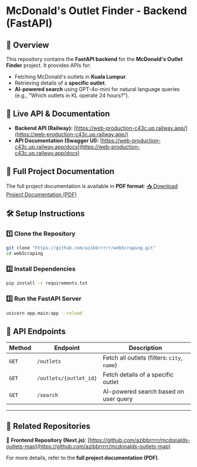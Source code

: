# McDonald's Outlet Finder - Backend (FastAPI)

## 📌 Overview

This repository contains the **FastAPI backend** for the **McDonald's Outlet Finder** project. It provides APIs for:

- Fetching McDonald's outlets in **Kuala Lumpur**.
- Retrieving details of a **specific outlet**.
- **AI-powered search** using GPT-4o-mini for natural language queries (e.g., "Which outlets in KL operate 24 hours?").

## 🚀 Live API & Documentation

- **Backend API (Railway):** [https://web-production-c43c.up.railway.app/](https://web-production-c43c.up.railway.app/)
- **API Documentation (Swagger UI):** [https://web-production-c43c.up.railway.app/docs](https://web-production-c43c.up.railway.app/docs)

## 📄 Full Project Documentation

The full project documentation is available in **PDF format**:
[📥 Download Project Documentation (PDF)](docs/Project_Documentation.pdf)

## 🛠️ Setup Instructions

### 1️⃣ Clone the Repository

```sh
git clone "https://github.com/azibbrrrrr/webScraping.git"
cd webScraping
```

### 2️⃣ Install Dependencies

```sh
pip install -r requirements.txt
```

### 3️⃣ Run the FastAPI Server

```sh
uvicorn app.main:app --reload
```

## 🔹 API Endpoints

| Method | Endpoint               | Description                                 |
| ------ | ---------------------- | ------------------------------------------- |
| `GET`  | `/outlets`             | Fetch all outlets (filters: `city`, `name`) |
| `GET`  | `/outlets/{outlet_id}` | Fetch details of a specific outlet          |
| `GET`  | `/search`              | AI-powered search based on user query       |

---

## 🔗 Related Repositories

🔹 **Frontend Repository (Next.js)**:
[https://github.com/azibbrrrrr/mcdonalds-outlets-map](https://github.com/azibbrrrrr/mcdonalds-outlets-map)

For more details, refer to the **full project documentation (PDF)**.
